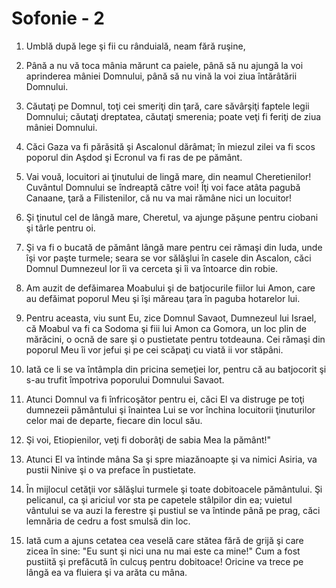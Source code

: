 # Sofonie - 2

1. Umblă după lege şi fii cu rânduială, neam fără ruşine, 

2. Până a nu vă toca mânia mărunt ca paiele, până să nu ajungă la voi aprinderea mâniei Domnului, până să nu vină la voi ziua întărâtării Domnului. 

3. Căutaţi pe Domnul, toţi cei smeriţi din ţară, care săvârşiţi faptele legii Domnului; căutaţi dreptatea, căutaţi smerenia; poate veţi fi feriţi de ziua mâniei Domnului. 

4. Căci Gaza va fi părăsită şi Ascalonul dărâmat; în miezul zilei va fi scos poporul din Aşdod şi Ecronul va fi ras de pe pământ. 

5. Vai vouă, locuitori ai ţinutului de lingă mare, din neamul Cheretienilor! Cuvântul Domnului se îndreaptă către voi! Îţi voi face atâta pagubă Canaane, ţară a Filistenilor, că nu va mai rămâne nici un locuitor! 

6. Şi ţinutul cel de lângă mare, Cheretul, va ajunge păşune pentru ciobani şi târle pentru oi. 

7. Şi va fi o bucată de pământ lângă mare pentru cei rămaşi din Iuda, unde îşi vor paşte turmele; seara se vor sălăşlui în casele din Ascalon, căci Domnul Dumnezeul lor îi va cerceta şi îi va întoarce din robie. 

8. Am auzit de defăimarea Moabului şi de batjocurile fiilor lui Amon, care au defăimat poporul Meu şi îşi măreau ţara în paguba hotarelor lui. 

9. Pentru aceasta, viu sunt Eu, zice Domnul Savaot, Dumnezeul lui Israel, că Moabul va fi ca Sodoma şi fiii lui Amon ca Gomora, un loc plin de mărăcini, o ocnă de sare şi o pustietate pentru totdeauna. Cei rămaşi din poporul Meu îi vor jefui şi pe cei scăpaţi cu viată ii vor stăpâni. 

10. Iată ce li se va întâmpla din pricina semeţiei lor, pentru că au batjocorit şi s-au trufit împotriva poporului Domnului Savaot. 

11. Atunci Domnul va fi înfricoşător pentru ei, căci El va distruge pe toţi dumnezeii pământului şi înaintea Lui se vor închina locuitorii ţinuturilor celor mai de departe, fiecare din locul său. 

12. Şi voi, Etiopienilor, veţi fi doborâţi de sabia Mea la pământ!" 

13. Atunci El va întinde mâna Sa şi spre miazănoapte şi va nimici Asiria, va pustii Ninive şi o va preface în pustietate. 

14. În mijlocul cetăţii vor sălăşlui turmele şi toate dobitoacele pământului. Şi pelicanul, ca şi ariciul vor sta pe capetele stâlpilor din ea; vuietul vântului se va auzi la ferestre şi pustiul se va întinde până pe prag, căci lemnăria de cedru a fost smulsă din loc. 

15. Iată cum a ajuns cetatea cea veselă care stătea fără de grijă şi care zicea în sine: "Eu sunt şi nici una nu mai este ca mine!" Cum a fost pustiită şi prefăcută în culcuş pentru dobitoace! Oricine va trece pe lângă ea va fluiera şi va arăta cu mâna. 

